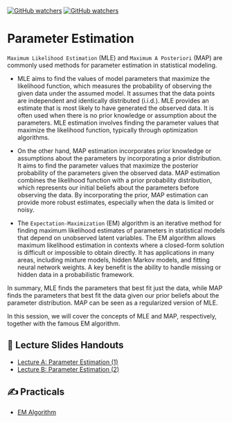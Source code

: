 [![GitHub watchers](https://img.shields.io/badge/tulip--lab-Pattern--Classification-brightgreen)](../README.md)
[![GitHub watchers](https://img.shields.io/badge/Module-Parameter--Estimation-orange)](README.md)

# Parameter Estimation

`Maximum Likelihood Estimation` (MLE) and `Maximum A Posteriori` (MAP) are commonly used methods for parameter estimation in statistical modeling.

- MLE aims to find the values of model parameters that maximize the likelihood function, which measures the probability of observing the given data under the assumed model. It assumes that the data points are independent and identically distributed (i.i.d.). MLE provides an estimate that is most likely to have generated the observed data. It is often used when there is no prior knowledge or assumption about the parameters. MLE estimation involves finding the parameter values that maximize the likelihood function, typically through optimization algorithms.

- On the other hand, MAP estimation incorporates prior knowledge or assumptions about the parameters by incorporating a prior distribution. It aims to find the parameter values that maximize the posterior probability of the parameters given the observed data. MAP estimation combines the likelihood function with a prior probability distribution, which represents our initial beliefs about the parameters before observing the data. By incorporating the prior, MAP estimation can provide more robust estimates, especially when the data is limited or noisy.


- The `Expectation-Maximization`  (EM) algorithm is an iterative method for finding maximum likelihood estimates of parameters in statistical models that depend on unobserved latent variables. The EM algorithm allows maximum likelihood estimation in contexts where a closed-form solution is difficult or impossible to obtain directly. It has applications in many areas, including mixture models, hidden Markov models, and fitting neural network weights. A key benefit is the ability to handle missing or hidden data in a probabilistic framework.

In summary, MLE finds the parameters that best fit just the data, while MAP finds the parameters that best fit the data given our prior beliefs about the parameter distribution. MAP can be seen as a regularized version of MLE. 


In this session, we will cover the concepts of MLE and MAP, respectively, together with the famous EM algorithm.  


## :notebook_with_decorative_cover: Lecture Slides Handouts

- [Lecture A: Parameter Estimation (1)](https://github.com/tulip-lab/handouts/blob/main/PR/PR-S03A.pdf)
- [Lecture B: Parameter Estimation (2)](https://github.com/tulip-lab/handouts/blob/main/PR/PR-S03B.pdf) 

## :writing_hand: Practicals

- [EM Algorithm](https://github.com/tulip-lab/flip01/blob/master/F1A-02-EM.ipynb)